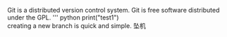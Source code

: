 Git is a distributed version control system.
Git is free software distributed under the GPL.
''' python
print("test1")  
creating a new branch is quick and simple.
坠机